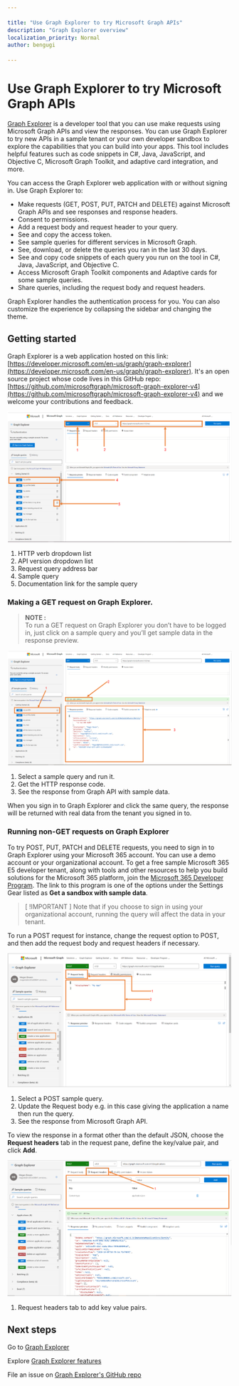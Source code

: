 ```yaml
---

title: "Use Graph Explorer to try Microsoft Graph APIs"
description: "Graph Explorer overview"
localization_priority: Normal
author: bengugi

---
```


# Use Graph Explorer to try Microsoft Graph APIs

[Graph Explorer](https://developer.microsoft.com/en-us/graph/graph-explorer/) is a developer tool that you can use make requests using Microsoft Graph APIs and view the responses. You can use Graph Explorer to try new APIs in a sample tenant or your own developer sandbox to explore the capabilities that you can build into your apps. This tool includes helpful features such as code snippets in C#, Java, JavaScript, and Objective C, Microsoft Graph Toolkit, and adaptive card integration, and more.

You can access the Graph Explorer web application with or without signing in. Use Graph Explorer to:

- Make requests (GET, POST, PUT, PATCH and DELETE) against Microsoft Graph APIs and see responses and response headers.
- Consent to permissions.
- Add a request body and request header to your query.
- See and copy the access token.
- See sample queries for different services in Microsoft Graph.
- See, download, or delete the queries you ran in the last 30 days.
- See and copy code snippets of each query you run on the tool in C#, Java, JavaScript, and Objective C.
- Access Microsoft Graph Toolkit components and Adaptive cards for some sample queries.
- Share queries, including the request body and request headers.

Graph Explorer handles the authentication process for you. You can also customize the experience by collapsing the sidebar and changing the theme.

## Getting started

Graph Explorer is a web application hosted on this link: [https://developer.microsoft.com/en-us/graph/graph-explorer](https://developer.microsoft.com/en-us/graph/graph-explorer). It&#39;s an open source project whose code lives in this GitHub repo: [https://github.com/microsoftgraph/microsoft-graph-explorer-v4](https://github.com/microsoftgraph/microsoft-graph-explorer-v4) and we welcome your contributions and feedback.

![getting-started](./images/getting-started.png)

1. HTTP verb dropdown list
2. API version dropdown list
3. Request query address bar
4. Sample query
5. Documentation link for the sample query

### Making a GET request on Graph Explorer.

>**NOTE :** <br>
> To run a GET request on Graph Explorer you don’t have to be logged in, just click on a sample query and you’ll get sample data in the response preview. 

![making-a-get-request](./images/making-a-get-request.png)

1. Select a sample query and run it.
2. Get the HTTP response code.
3. See the response from Graph API with sample data.

When you sign in to Graph Explorer and click the same query, the response will be returned with real data from the tenant you signed in to.

### Running non-GET requests on Graph Explorer

To try POST, PUT, PATCH and DELETE requests, you need to sign in to Graph Explorer using your Microsoft 365 account. You can use a demo account or your organizational account. To get a free sample Microsoft 365 E5 developer tenant, along with tools and other resources to help you build solutions for the Microsoft 365 platform, join the [Microsoft 365 Developer Program](https://developer.microsoft.com/en-US/microsoft-365/dev-program). The link to this program is one of the options under the Settings Gear listed as **Get a sandbox with sample data**.


>[ !IMPORTANT ] Note that if you choose to sign in using your organizational account, running the query will affect the data in your tenant.

To run a POST request for instance, change the request option to POST, and then add the request body and request headers if necessary.

![making-a-non-get-request](./images/making-a-non-get-request.png)

1. Select a POST sample query.
2. Update the Request body e.g. in this case giving the application a name then run the query.
3. See the response from Microsoft Graph API.

To view the response in a format other than the default JSON, choose the **Request headers** tab in the request pane, define the key/value pair, and click **Add**.

![request-header](./images/request-header.png)

1. Request headers tab to add key value pairs.






## Next steps

Go to [Graph Explorer](https://developer.microsoft.com/en-us/graph/graph-explorer/)

Explore [Graph Explorer features](./graph-explorer-features.md)

File an issue on [Graph Explorer's GitHub repo](https://github.com/microsoftgraph/microsoft-graph-explorer-v4/issues/new/choose)